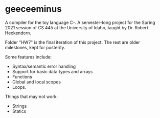 # geeceeminus
A compiler for the toy language C-. A semester-long project for the Spring 2021 session of CS 445 at the University of Idaho, taught by Dr. Robert Heckendorn. 

Folder "HW7" is the final iteration of this project. The rest are older milestones, kept for posterity. 

Some features include: 
- Syntax/semantic error handling
- Support for basic data types and arrays
- Functions
- Global and local scopes
- Loops. 

Things that may not work: 
- Strings
- Statics
